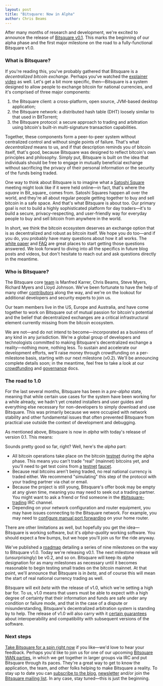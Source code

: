 ```yaml
---
layout: post
title: "Bitsquare: Now in Alpha"
author: Chris Beams
---
```

After many months of research and development, we're excited to announce the release of [Bitsquare v0.1][1]. This marks the beginning of our alpha phase and the first major milestone on the road to a fully-functional Bitsquare v1.0.

### What is Bitsquare?

If you're reading this, you've probably gathered that Bitsquare is a _decentralized bitcoin exchange_. Perhaps you've watched the [explainer video][2] as well. Let's get a bit more specific, then—Bitsquare is a system designed to allow people to exchange bitcoin for national currencies, and it's comprised of three major components:

 1. the Bitsquare client: a cross-platform, open source, JVM-based desktop application;
 2. the Bitsquare network: a distributed hash table (DHT) loosely similar to that used in BitTorrent;
 3. the Bitsquare protocol: a secure approach to trading and arbitration using bitcoin's built-in multi-signature transaction capabilities.

Together, these components form a peer-to-peer system without centralized control and without single points of failure. That's what _decentralized_ means to us, and if that description reminds you of bitcoin itself, that's good, because Bitsquare was designed to reflect bitcoin's own principles and philosophy. Simply put, Bitsquare is built on the idea that individuals should be free to engage in mutually beneficial exchange without sacrificing the privacy of their personal information or the security of the funds being traded.

One way to think about Bitsquare is to imagine what a [Satoshi Square][3] meeting might look like if it were held online—in fact, that's where the _square_ in Bit_square_ comes from. Satoshi Squares happen all over the world, and they're all about regular people getting together to buy and sell bitcoin in a safe space. And that's what Bitsquare is about too. Our primary goal is not to build a highly sophisticated platform for day traders—it's to build a secure, privacy-respecting, and user-friendly way for everyday people to buy and sell bitcoin from anywhere in the world.

In short, we think the bitcoin ecosystem deserves an exchange option that is as decentralized and robust as bitcoin itself. We hope you do too—and if you do, you probably have many questions about how it all works. The [white paper][4] and [FAQ][5] are great places to start getting those questions answered. We look forward to diving into all the specifics in future blog posts and videos, but don't hesitate to reach out and ask questions directly in the meantime.

### Who is Bitsquare?

The Bitsquare core [team][6] is Manfred Karrer, Chris Beams, Steve Myers, Richard Myers and Lloyd Johnson. We've been fortunate to have the help of many other [contributors][7] along the way, and we're on the lookout for additional developers and security experts to join us.

Our team members live in the US, Europe and Australia, and have come together to work on Bitsquare out of mutual passion for bitcoin's potential and the belief that decentralized exchanges are a critical infrastructural element currently missing from the bitcoin ecosystem.

We are not—and do not intend to become—incorporated as a business of any kind in any jurisdiction. We're a global group of developers and technologists committed to making Bitsquare's decentralized exchange a reality—nothing more, nothing less. To sustain and accelerate our development efforts, we'll raise money through crowdfunding on a per-milestone basis, starting with our next milestone (v0.2). We'll be announcing complete details soon; in the meantime, feel free to take a look at our [crowdfunding][8] and [governance][9] docs.

### The road to 1.0

For the last several months, Bitsquare has been in a _pre-alpha_ state, meaning that while certain use cases for the system have been working for a while already, we hadn't yet created installers and user guides and everything else necessary for non-developers to simply download and use Bitsquare. This was primarily because we were occupied with network stability and other fundamental issues that often prevented Bitsquare from practical use outside the context of development and debugging.

As mentioned above, Bitsquare is now in _alpha_ with today's release of version 0.1. This means:

Sounds pretty good so far, right? Well, here's the _alpha_ part:

 - All bitcoin operations take place on the bitcoin [testnet][10] during the alpha phase. This means you can't trade "real" (mainnet) bitcoins yet, and you'll need to get test coins from [a][11] [testnet][12] [faucet][13].
 - Because real bitcoins aren't being traded, no real national currency is traded either. We recommend "simulating" this step of the protocol with your trading partner via chat or email.
 - Because the project is still young, Bitsquare's offer book may be empty at any given time, meaning you may need to seek out a trading partner. You might want to ask a friend or find someone in the [#bitsquare-trading][14] IRC channel.
 - Depending on your network configuration and router equipment, you may have issues connecting to the Bitsquare network. For example, you may need to [configure manual port forwarding][15] on your home router.

There are other limitations as well, but hopefully you get the idea—Bitsquare is working software, but it's _alpha-quality_ working software. You should expect a few bumps, but we hope you'll join us for the ride anyway.

We've published a [roadmap][16] detailing a series of nine milestones on the way to Bitsquare v1.0. Today we're releasing v0.1. The next milestone release will (unsurprisingly) be v0.2, and so on. Bitsquare will keep its _alpha_ designation for as many milestones as necessary until it becomes reasonable to begin testing small trades on the bitcoin mainnet. At that point, we'll announce that Bitsquare is in _beta_, and of course this will mean the start of real national currency trading as well.

Bitsquare will exit _beta_ with the release of v1.0, which we're setting a high bar for. To us, v1.0 means that users must be able to expect with a high degree of certainty that their information and funds are safe under any condition or failure mode, and that in the case of a dispute or misunderstanding, Bitsquare's decentralized arbitration system is standing by to help. The release of v1.0 will also carry with it [certain guarantees][17] about interoperability and compatibility with subsequent versions of the software.

### Next steps

[Take Bitsquare for a spin right now][1] if you like—we'd love to hear your feedback. Perhaps you'd like to join us for one of our upcoming [Bitsquare WAN parties][18], in which we get together in larger groups via IRC and put Bitsquare through its paces. They're a great way to get to know the application, the team, and other folks helping to make Bitsquare a reality. To stay up to date you can [subscribe to the blog][19], [newsletter][20] and/or join the [Bitsquare mailing list][21]. In any case, stay tuned—this is just the beginning.

[1]: https://github.com/bitsquare/bitsquare/releases/v0.1.0
[2]: https://vimeo.com/113838717
[3]: http://satoshiatx.com/
[4]: /docs/bitsquare.pdf
[5]: /faq/
[6]: /team/
[7]: /team/#contributors
[8]: /crowdfunding/
[9]: /governance/
[10]: https://en.bitcoin.it/wiki/Testnet
[11]: http://faucet.xeno-genesis.com/
[12]: http://tpfaucet.appspot.com/
[13]: http://faucet.luis.im/
[14]: http://webchat.freenode.net/?channels=bitsquare-trading
[15]: https://github.com/bitsquare/bitsquare/wiki/How-to-setup-port-forwarding
[16]: /roadmap/
[17]: http://semver.org/
[18]: https://github.com/bitsquare/bitsquare/wiki/Bitsquare-WAN-Parties
[19]: /blog/feed
[20]: http://bitsquare.us9.list-manage.com/subscribe?u=fee3c64b1504e7835a98b0ed3&id=dc09b9ca64
[21]: /community/#mailing-list
